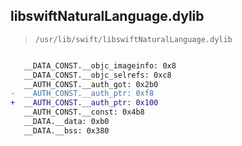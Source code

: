 ## libswiftNaturalLanguage.dylib

> `/usr/lib/swift/libswiftNaturalLanguage.dylib`

```diff

   __DATA_CONST.__objc_imageinfo: 0x8
   __DATA_CONST.__objc_selrefs: 0xc8
   __AUTH_CONST.__auth_got: 0x2b0
-  __AUTH_CONST.__auth_ptr: 0xf8
+  __AUTH_CONST.__auth_ptr: 0x100
   __AUTH_CONST.__const: 0x4b8
   __DATA.__data: 0xb0
   __DATA.__bss: 0x380

```
